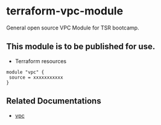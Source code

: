 # terraform-vpc-module
General open source VPC Module for TSR bootcamp.

## This module is to be published for use.
 - Terraform resources

```hcl
module "vpc" {
 source = xxxxxxxxxxx
}
```

## Related Documentations
  - [vpc](https://registry.terraform.io/providers/hashicorp/aws/latest/docs/resources/vpc)
